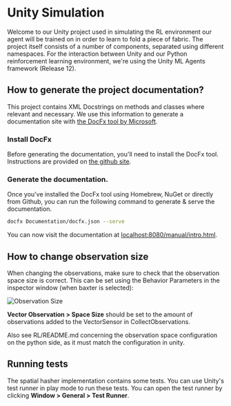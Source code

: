 # Unity Simulation

Welcome to our Unity project used in simulating the RL environment our agent will be trained on in order to learn to fold a piece of fabric. The project itself consists of a number of components, separated using different namespaces. For the interaction between Unity and our Python reinforcement learning environment, we're using the Unity ML Agents framework (Release 12).

## How to generate the project documentation?

This project contains XML Docstrings on methods and classes where relevant and necessary. We use this information to generate a documentation site with [the DocFx tool by Microsoft](https://dotnet.github.io/docfx/).

### Install DocFx

Before generating the documentation, you'll need to install the DocFx tool. Instructions are provided on [the github site](https://dotnet.github.io/docfx/tutorial/docfx_getting_started.html#2-use-docfx-as-a-command-line-tool).

### Generate the documentation.

Once you've installed the DocFx tool using Homebrew, NuGet or directly from Github, you can run the following command to generate & serve the documentation.

```bash
docfx Documentation/docfx.json --serve
```

You can now visit the documentation at [localhost:8080/manual/intro.html](http://localhost:8080/manual/intro.html).

## How to change observation size

When changing the observations, make sure to check that the observation space size is correct.
This can be set using the Behavior Parameters in the inspector window (when baxter is selected):

![Observation Size](https://i.imgur.com/AkxtnFw.jpg)

**Vector Observation > Space Size** should be set to the amount of observations added to the VectorSensor in CollectObservations.

Also see RL/README.md concerning the observation space configuration on the python side, as it must match the configuration in unity.

## Running tests

The spatial hasher implementation contains some tests. You can use Unity's test runner in play mode to run these tests.
You can open the test runner by clicking **Window > General > Test Runner**.
